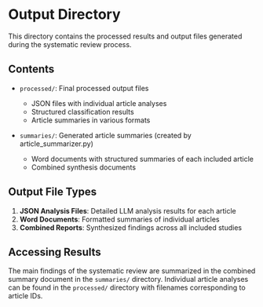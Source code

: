 # Output Directory

This directory contains the processed results and output files generated during the systematic review process.

## Contents

- `processed/`: Final processed output files
  - JSON files with individual article analyses
  - Structured classification results
  - Article summaries in various formats

- `summaries/`: Generated article summaries (created by article_summarizer.py)
  - Word documents with structured summaries of each included article
  - Combined synthesis documents

## Output File Types

1. **JSON Analysis Files**: Detailed LLM analysis results for each article
2. **Word Documents**: Formatted summaries of individual articles
3. **Combined Reports**: Synthesized findings across all included studies

## Accessing Results

The main findings of the systematic review are summarized in the combined summary document in the `summaries/` directory. Individual article analyses can be found in the `processed/` directory with filenames corresponding to article IDs.